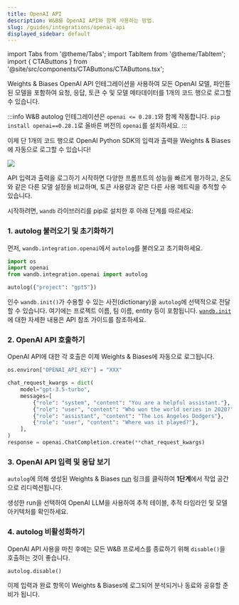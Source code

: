 ```yaml
---
title: OpenAI API
description: W&B를 OpenAI API와 함께 사용하는 방법.
slug: /guides/integrations/openai-api
displayed_sidebar: default
---
```

import Tabs from '@theme/Tabs';
import TabItem from '@theme/TabItem';
import { CTAButtons } from '@site/src/components/CTAButtons/CTAButtons.tsx';

Weights & Biases OpenAI API 인테그레이션을 사용하여 모든 OpenAI 모델, 파인튠된 모델을 포함하여 요청, 응답, 토큰 수 및 모델 메타데이터를 1개의 코드 행으로 로그할 수 있습니다.

:::info
W&B autolog 인테그레이션은 `openai <= 0.28.1`와 함께 작동합니다. `pip install openai==0.28.1`로 올바른 버전의 `openai`를 설치하세요.
:::

<CTAButtons colabLink="https://github.com/wandb/examples/blob/master/colabs/openai/OpenAI_API_Autologger_Quickstart.ipynb"></CTAButtons>

이제 단 1개의 코드 행으로 OpenAI Python SDK의 입력과 출력을 Weights & Biases에 자동으로 로그할 수 있습니다!

![](/images/integrations/open_ai_autolog.png)

API 입력과 출력을 로그하기 시작하면 다양한 프롬프트의 성능을 빠르게 평가하고, 온도와 같은 다른 모델 설정을 비교하며, 토큰 사용량과 같은 다른 사용 메트릭을 추적할 수 있습니다.

시작하려면, `wandb` 라이브러리를 pip로 설치한 후 아래 단계를 따르세요:

### 1. autolog 불러오기 및 초기화하기
먼저, `wandb.integration.openai`에서 `autolog`를 불러오고 초기화하세요.

```python
import os
import openai
from wandb.integration.openai import autolog

autolog({"project": "gpt5"})
```

인수 `wandb.init()`가 수용할 수 있는 사전(dictionary)을 `autolog`에 선택적으로 전달할 수 있습니다. 여기에는 프로젝트 이름, 팀 이름, entity 등이 포함됩니다. [`wandb.init`](../../../ref/python/init.md)에 대한 자세한 내용은 API 참조 가이드를 참조하세요.

### 2. OpenAI API 호출하기
OpenAI API에 대한 각 호출은 이제 Weights & Biases에 자동으로 로그됩니다.

```python
os.environ["OPENAI_API_KEY"] = "XXX"

chat_request_kwargs = dict(
    model="gpt-3.5-turbo",
    messages=[
        {"role": "system", "content": "You are a helpful assistant."},
        {"role": "user", "content": "Who won the world series in 2020?"},
        {"role": "assistant", "content": "The Los Angeles Dodgers"},
        {"role": "user", "content": "Where was it played?"},
    ],
)
response = openai.ChatCompletion.create(**chat_request_kwargs)
```

### 3. OpenAI API 입력 및 응답 보기

`autolog`에 의해 생성된 Weights & Biases [run](../../runs/intro.md) 링크를 클릭하여 **1단계**에서 작업 공간으로 리디렉션됩니다.

생성한 run을 선택하여 OpenAI LLM을 사용하여 추적 테이블, 추적 타임라인 및 모델 아키텍처를 확인하세요.

### 4. autolog 비활성화하기
OpenAI API 사용을 마친 후에는 모든 W&B 프로세스를 종료하기 위해 `disable()`을 호출하는 것이 좋습니다.

```python
autolog.disable()
```

이제 입력과 완료 항목이 Weights & Biases에 로그되어 분석되거나 동료와 공유할 준비가 됩니다.